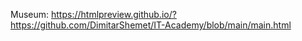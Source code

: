  Museum: https://htmlpreview.github.io/?https://github.com/DimitarShemet/IT-Academy/blob/main/main.html

